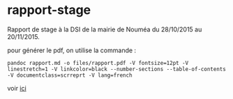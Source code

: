 # rapport-stage
Rapport de stage à la DSI de la mairie de Nouméa du 28/10/2015 au 20/11/2015.

pour générer le pdf, on utilise la commande :

    pandoc rapport.md -o files/rapport.pdf -V fontsize=12pt -V linestretch=1 -V linkcolor=black --number-sections --table-of-contents -V documentclass=scrreprt -V lang=french 

voir [ici](files/rapport.pdf "rapport")